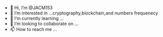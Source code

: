 - 👋 Hi, I’m @JACM153
- 👀 I’m interested in ...cryptography,blockchain,and numbers frequenecy
- 🌱 I’m currently learning ...
- 💞️ I’m looking to collaborate on ...
- 📫 How to reach me ...

<!---
JACM153/JACM153 is a ✨ special ✨ repository because its `README.md` (this file) appears on your GitHub profile.
You can click the Preview link to take a look at your changes.
--->
